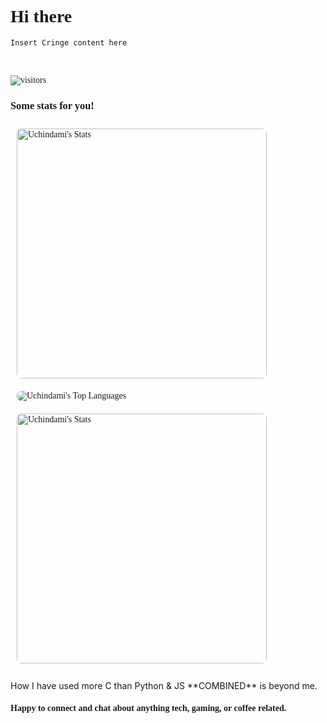 <style>
@import url('https://fonts.googleapis.com/css2?family=LXGW+WenKai+TC&display=swap');
    *{
font-family: "LXGW WenKai TC", cursive;
    }
.flex-container {
    display: flex;
    flex-wrap: wrap;
}

.flex-item {
    width: 400px;
    border-radius: 8px;
    margin: 10px;
}

.flex-item2 {
    margin: 10px;
    border-radius: 8px;
    object-fit: cover;
}
@media only screen and (min-width: 640px){
.flex-item2 {
    min-width: 400px;
    max-height: 170px;
    margin: 10px;
    border-radius: 8px;
    object-fit: cover;
}
}
</style>


# Hi there 👋

```
Insert Cringe content here

```
<br>

![visitors](https://vbr.nathanchung.dev/badge?page_id=Uchindami')

### Some stats for you!

<div class="flex-container">
  <img src="https://github-readme-stats.vercel.app/api?username=Uchindami&theme=nord&show_icons=true&hide_border=true&count_private=true" alt="Uchindami's Stats" class="flex-item">
  
  <img src="https://github-readme-stats.vercel.app/api/top-langs/?username=Uchindami&theme=react&show_icons=true&hide_border=true&layout=compact" alt="Uchindami's Top Languages" class="flex-item2">

  <img src="https://github-readme-streak-stats.herokuapp.com/?user=Uchindami&theme=react&hide_border=true" alt="Uchindami's Stats" class="flex-item">
</div>

<br>
How I have used more C than Python & JS **COMBINED** is beyond me.

#### Happy to connect and chat about anything tech, gaming, or coffee related.
